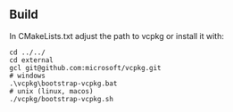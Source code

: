 



## Build

In CMakeLists.txt adjust the path to vcpkg or install it with: 

    cd ../../
    cd external 
    gcl git@github.com:microsoft/vcpkg.git
    # windows
    .\vcpkg\bootstrap-vcpkg.bat 
    # unix (linux, macos)
    ./vcpkg/bootstrap-vcpkg.sh   







